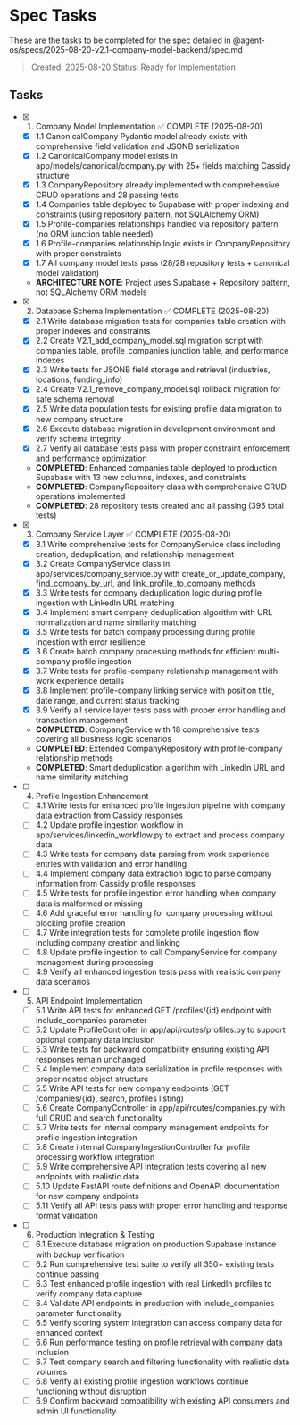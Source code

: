# Spec Tasks

These are the tasks to be completed for the spec detailed in @agent-os/specs/2025-08-20-v2.1-company-model-backend/spec.md

> Created: 2025-08-20
> Status: Ready for Implementation

## Tasks

- [x] 1. Company Model Implementation ✅ COMPLETE (2025-08-20) 
  - [x] 1.1 CanonicalCompany Pydantic model already exists with comprehensive field validation and JSONB serialization
  - [x] 1.2 CanonicalCompany model exists in app/models/canonical/company.py with 25+ fields matching Cassidy structure
  - [x] 1.3 CompanyRepository already implemented with comprehensive CRUD operations and 28 passing tests
  - [x] 1.4 Companies table deployed to Supabase with proper indexing and constraints (using repository pattern, not SQLAlchemy ORM)
  - [x] 1.5 Profile-companies relationships handled via repository pattern (no ORM junction table needed)
  - [x] 1.6 Profile-companies relationship logic exists in CompanyRepository with proper constraints
  - [x] 1.7 All company model tests pass (28/28 repository tests + canonical model validation)
  - **ARCHITECTURE NOTE**: Project uses Supabase + Repository pattern, not SQLAlchemy ORM models

- [x] 2. Database Schema Implementation ✅ COMPLETE (2025-08-20)
  - [x] 2.1 Write database migration tests for companies table creation with proper indexes and constraints
  - [x] 2.2 Create V2.1_add_company_model.sql migration script with companies table, profile_companies junction table, and performance indexes
  - [x] 2.3 Write tests for JSONB field storage and retrieval (industries, locations, funding_info)
  - [x] 2.4 Create V2.1_remove_company_model.sql rollback migration for safe schema removal
  - [x] 2.5 Write data population tests for existing profile data migration to new company structure
  - [x] 2.6 Execute database migration in development environment and verify schema integrity
  - [x] 2.7 Verify all database tests pass with proper constraint enforcement and performance optimization
  - **COMPLETED**: Enhanced companies table deployed to production Supabase with 13 new columns, indexes, and constraints
  - **COMPLETED**: CompanyRepository class with comprehensive CRUD operations implemented
  - **COMPLETED**: 28 repository tests created and all passing (395 total tests)

- [x] 3. Company Service Layer ✅ COMPLETE (2025-08-20)
  - [x] 3.1 Write comprehensive tests for CompanyService class including creation, deduplication, and relationship management
  - [x] 3.2 Create CompanyService class in app/services/company_service.py with create_or_update_company, find_company_by_url, and link_profile_to_company methods
  - [x] 3.3 Write tests for company deduplication logic during profile ingestion with LinkedIn URL matching
  - [x] 3.4 Implement smart company deduplication algorithm with URL normalization and name similarity matching
  - [x] 3.5 Write tests for batch company processing during profile ingestion with error resilience
  - [x] 3.6 Create batch company processing methods for efficient multi-company profile ingestion
  - [x] 3.7 Write tests for profile-company relationship management with work experience details
  - [x] 3.8 Implement profile-company linking service with position title, date range, and current status tracking
  - [x] 3.9 Verify all service layer tests pass with proper error handling and transaction management
  - **COMPLETED**: CompanyService with 18 comprehensive tests covering all business logic scenarios
  - **COMPLETED**: Extended CompanyRepository with profile-company relationship methods
  - **COMPLETED**: Smart deduplication algorithm with LinkedIn URL and name similarity matching

- [ ] 4. Profile Ingestion Enhancement
  - [ ] 4.1 Write tests for enhanced profile ingestion pipeline with company data extraction from Cassidy responses
  - [ ] 4.2 Update profile ingestion workflow in app/services/linkedin_workflow.py to extract and process company data
  - [ ] 4.3 Write tests for company data parsing from work experience entries with validation and error handling
  - [ ] 4.4 Implement company data extraction logic to parse company information from Cassidy profile responses
  - [ ] 4.5 Write tests for profile ingestion error handling when company data is malformed or missing
  - [ ] 4.6 Add graceful error handling for company processing without blocking profile creation
  - [ ] 4.7 Write integration tests for complete profile ingestion flow including company creation and linking
  - [ ] 4.8 Update profile ingestion to call CompanyService for company management during processing
  - [ ] 4.9 Verify all enhanced ingestion tests pass with realistic company data scenarios

- [ ] 5. API Endpoint Implementation
  - [ ] 5.1 Write API tests for enhanced GET /profiles/{id} endpoint with include_companies parameter
  - [ ] 5.2 Update ProfileController in app/api/routes/profiles.py to support optional company data inclusion
  - [ ] 5.3 Write tests for backward compatibility ensuring existing API responses remain unchanged
  - [ ] 5.4 Implement company data serialization in profile responses with proper nested object structure
  - [ ] 5.5 Write API tests for new company endpoints (GET /companies/{id}, search, profiles listing)
  - [ ] 5.6 Create CompanyController in app/api/routes/companies.py with full CRUD and search functionality
  - [ ] 5.7 Write tests for internal company management endpoints for profile ingestion integration
  - [ ] 5.8 Create internal CompanyIngestionController for profile processing workflow integration
  - [ ] 5.9 Write comprehensive API integration tests covering all new endpoints with realistic data
  - [ ] 5.10 Update FastAPI route definitions and OpenAPI documentation for new company endpoints
  - [ ] 5.11 Verify all API tests pass with proper error handling and response format validation

- [ ] 6. Production Integration & Testing
  - [ ] 6.1 Execute database migration on production Supabase instance with backup verification
  - [ ] 6.2 Run comprehensive test suite to verify all 350+ existing tests continue passing
  - [ ] 6.3 Test enhanced profile ingestion with real LinkedIn profiles to verify company data capture
  - [ ] 6.4 Validate API endpoints in production with include_companies parameter functionality
  - [ ] 6.5 Verify scoring system integration can access company data for enhanced context
  - [ ] 6.6 Run performance testing on profile retrieval with company data inclusion
  - [ ] 6.7 Test company search and filtering functionality with realistic data volumes
  - [ ] 6.8 Verify all existing profile ingestion workflows continue functioning without disruption
  - [ ] 6.9 Confirm backward compatibility with existing API consumers and admin UI functionality
